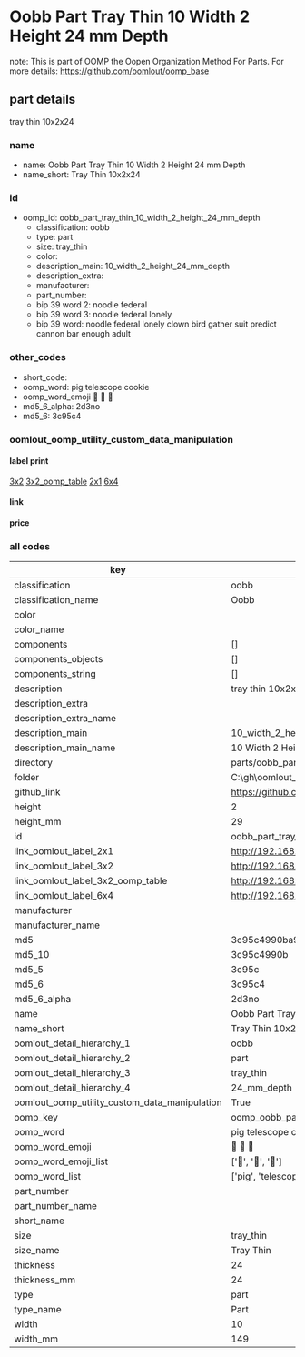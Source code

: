 # Oobb Part Tray Thin 10 Width 2 Height 24 mm Depth  

note: This is part of OOMP the Oopen Organization Method For Parts. For more details: https://github.com/oomlout/oomp_base

##  part details
  



tray thin 10x2x24



### name
* name: Oobb Part Tray Thin 10 Width 2 Height 24 mm Depth
* name_short: Tray Thin 10x2x24 
### id
* oomp_id: oobb_part_tray_thin_10_width_2_height_24_mm_depth
  * classification: oobb
  * type: part
  * size: tray_thin
  * color: 
  * description_main: 10_width_2_height_24_mm_depth
  * description_extra: 
  * manufacturer: 
  * part_number: 
  * bip 39 word 2: noodle federal
  * bip 39 word 3: noodle federal lonely
  * bip 39 word: noodle federal lonely clown bird gather suit predict cannon bar enough adult

### other_codes
* short_code: 
* oomp_word: pig telescope cookie
* oomp_word_emoji :pig: :telescope: :cookie:
* md5_6_alpha: 2d3no
* md5_6: 3c95c4






### oomlout_oomp_utility_custom_data_manipulation
#### label print
[3x2](http://192.168.1.245:1112/?label=oomp%202d3no)
[3x2_oomp_table](http://192.168.1.108:1112/?label=oomp%202d3no)
[2x1](http://192.168.1.242:1112/?label=oomp%202d3no)
[6x4](http://192.168.1.55:1112/?label=oomp%202d3no)    

#### link

                              

#### price







### all codes 
| key | value |  
| --- | --- |  
| classification | oobb |  
| classification_name | Oobb |  
| color |  |  
| color_name |  |  
| components | [] |  
| components_objects | [] |  
| components_string | [] |  
| description | tray thin 10x2x24 |  
| description_extra |  |  
| description_extra_name |  |  
| description_main | 10_width_2_height_24_mm_depth |  
| description_main_name | 10 Width 2 Height 24 mm Depth |  
| directory | parts/oobb_part_tray_thin_10_width_2_height_24_mm_depth |  
| folder | C:\gh\oomlout_oobb_version_4_generated_parts\things\oobb_part_tray_thin_10_width_2_height_24_mm_depth |  
| github_link | https://github.com/oomlout/oomlout_oomp_part_src/tree/main/parts/oobb_part_tray_thin_10_width_2_height_24_mm_depth |  
| height | 2 |  
| height_mm | 29 |  
| id | oobb_part_tray_thin_10_width_2_height_24_mm_depth |  
| link_oomlout_label_2x1 | http://192.168.1.242:1112/?label=oomp%202d3no |  
| link_oomlout_label_3x2 | http://192.168.1.245:1112/?label=oomp%202d3no |  
| link_oomlout_label_3x2_oomp_table | http://192.168.1.108:1112/?label=oomp%202d3no |  
| link_oomlout_label_6x4 | http://192.168.1.55:1112/?label=oomp%202d3no |  
| manufacturer |  |  
| manufacturer_name |  |  
| md5 | 3c95c4990ba9bb21818b42c107551cb0 |  
| md5_10 | 3c95c4990b |  
| md5_5 | 3c95c |  
| md5_6 | 3c95c4 |  
| md5_6_alpha | 2d3no |  
| name | Oobb Part Tray Thin 10 Width 2 Height 24 mm Depth |  
| name_short | Tray Thin 10x2x24  |  
| oomlout_detail_hierarchy_1 | oobb |  
| oomlout_detail_hierarchy_2 | part |  
| oomlout_detail_hierarchy_3 | tray_thin |  
| oomlout_detail_hierarchy_4 | 24_mm_depth |  
| oomlout_oomp_utility_custom_data_manipulation | True |  
| oomp_key | oomp_oobb_part_tray_thin_10_width_2_height_24_mm_depth |  
| oomp_word | pig telescope cookie |  
| oomp_word_emoji | :pig: :telescope: :cookie: |  
| oomp_word_emoji_list | [':pig:', ':telescope:', ':cookie:'] |  
| oomp_word_list | ['pig', 'telescope', 'cookie'] |  
| part_number |  |  
| part_number_name |  |  
| short_name |  |  
| size | tray_thin |  
| size_name | Tray Thin |  
| thickness | 24 |  
| thickness_mm | 24 |  
| type | part |  
| type_name | Part |  
| width | 10 |  
| width_mm | 149 |  
